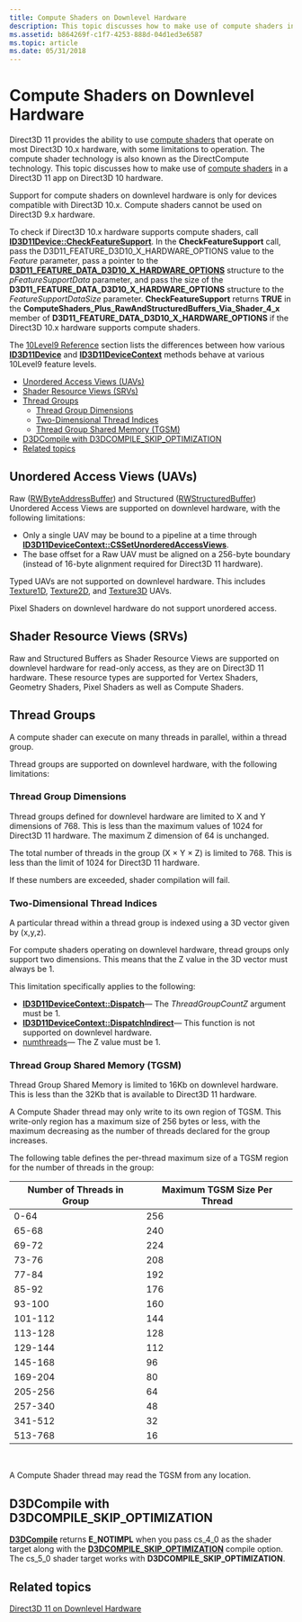 ```yaml
---
title: Compute Shaders on Downlevel Hardware
description: This topic discusses how to make use of compute shaders in a Direct3D 11 app on Direct3D 10 hardware.
ms.assetid: b864269f-c1f7-4253-888d-04d1ed3e6587
ms.topic: article
ms.date: 05/31/2018
---
```


# Compute Shaders on Downlevel Hardware

Direct3D 11 provides the ability to use [compute shaders](direct3d-11-advanced-stages-compute-shader.md) that operate on most Direct3D 10.x hardware, with some limitations to operation. The compute shader technology is also known as the DirectCompute technology. This topic discusses how to make use of [compute shaders](direct3d-11-advanced-stages-compute-shader.md) in a Direct3D 11 app on Direct3D 10 hardware.

Support for compute shaders on downlevel hardware is only for devices compatible with Direct3D 10.x. Compute shaders cannot be used on Direct3D 9.x hardware.

To check if Direct3D 10.x hardware supports compute shaders, call [**ID3D11Device::CheckFeatureSupport**](/windows/desktop/api/D3D11/nf-d3d11-id3d11device-checkfeaturesupport). In the **CheckFeatureSupport** call, pass the D3D11\_FEATURE\_D3D10\_X\_HARDWARE\_OPTIONS value to the *Feature* parameter, pass a pointer to the [**D3D11\_FEATURE\_DATA\_D3D10\_X\_HARDWARE\_OPTIONS**](/windows/desktop/api/D3D11/ns-d3d11-d3d11_feature_data_d3d10_x_hardware_options) structure to the *pFeatureSupportData* parameter, and pass the size of the **D3D11\_FEATURE\_DATA\_D3D10\_X\_HARDWARE\_OPTIONS** structure to the *FeatureSupportDataSize* parameter. **CheckFeatureSupport** returns **TRUE** in the **ComputeShaders\_Plus\_RawAndStructuredBuffers\_Via\_Shader\_4\_x** member of **D3D11\_FEATURE\_DATA\_D3D10\_X\_HARDWARE\_OPTIONS** if the Direct3D 10.x hardware supports compute shaders.

The [10Level9 Reference](d3d11-graphics-reference-10level9.md) section lists the differences between how various [**ID3D11Device**](/windows/desktop/api/D3D11/nn-d3d11-id3d11device) and [**ID3D11DeviceContext**](/windows/desktop/api/D3D11/nn-d3d11-id3d11devicecontext) methods behave at various 10Level9 feature levels.

-   [Unordered Access Views (UAVs)](#unordered-access-views-uavs)
-   [Shader Resource Views (SRVs)](#shader-resource-views-srvs)
-   [Thread Groups](#thread-groups)
    -   [Thread Group Dimensions](#thread-group-dimensions)
    -   [Two-Dimensional Thread Indices](#two-dimensional-thread-indices)
    -   [Thread Group Shared Memory (TGSM)](#thread-group-shared-memory-tgsm)
-   [D3DCompile with D3DCOMPILE\_SKIP\_OPTIMIZATION](/windows)
-   [Related topics](#related-topics)

## Unordered Access Views (UAVs)

Raw ([RWByteAddressBuffer](/windows/desktop/direct3dhlsl/sm5-object-rwbyteaddressbuffer)) and Structured ([RWStructuredBuffer](/windows/desktop/direct3dhlsl/sm5-object-rwstructuredbuffer)) Unordered Access Views are supported on downlevel hardware, with the following limitations:

-   Only a single UAV may be bound to a pipeline at a time through [**ID3D11DeviceContext::CSSetUnorderedAccessViews**](/windows/desktop/api/D3D11/nf-d3d11-id3d11devicecontext-cssetunorderedaccessviews).
-   The base offset for a Raw UAV must be aligned on a 256-byte boundary (instead of 16-byte alignment required for Direct3D 11 hardware).

Typed UAVs are not supported on downlevel hardware. This includes [Texture1D](/windows/desktop/direct3dhlsl/sm5-object-rwtexture1d), [Texture2D](/windows/desktop/direct3dhlsl/sm5-object-rwtexture2d), and [Texture3D](/windows/desktop/direct3dhlsl/sm5-object-rwtexture3d) UAVs.

Pixel Shaders on downlevel hardware do not support unordered access.

## Shader Resource Views (SRVs)

Raw and Structured Buffers as Shader Resource Views are supported on downlevel hardware for read-only access, as they are on Direct3D 11 hardware. These resource types are supported for Vertex Shaders, Geometry Shaders, Pixel Shaders as well as Compute Shaders.

## Thread Groups

A compute shader can execute on many threads in parallel, within a thread group.

Thread groups are supported on downlevel hardware, with the following limitations:

### Thread Group Dimensions

Thread groups defined for downlevel hardware are limited to X and Y dimensions of 768. This is less than the maximum values of 1024 for Direct3D 11 hardware. The maximum Z dimension of 64 is unchanged.

The total number of threads in the group (X × Y × Z) is limited to 768. This is less than the limit of 1024 for Direct3D 11 hardware.

If these numbers are exceeded, shader compilation will fail.

### Two-Dimensional Thread Indices

A particular thread within a thread group is indexed using a 3D vector given by (x,y,z).

For compute shaders operating on downlevel hardware, thread groups only support two dimensions. This means that the Z value in the 3D vector must always be 1.

This limitation specifically applies to the following:

-   [**ID3D11DeviceContext::Dispatch**](/windows/desktop/api/D3D11/nf-d3d11-id3d11devicecontext-dispatch)— The *ThreadGroupCountZ* argument must be 1.
-   [**ID3D11DeviceContext::DispatchIndirect**](/windows/desktop/api/D3D11/nf-d3d11-id3d11devicecontext-dispatchindirect)— This function is not supported on downlevel hardware.
-   [numthreads](/windows/desktop/direct3dhlsl/sm5-attributes-numthreads)— The Z value must be 1.

### Thread Group Shared Memory (TGSM)

Thread Group Shared Memory is limited to 16Kb on downlevel hardware. This is less than the 32Kb that is available to Direct3D 11 hardware.

A Compute Shader thread may only write to its own region of TGSM. This write-only region has a maximum size of 256 bytes or less, with the maximum decreasing as the number of threads declared for the group increases.

The following table defines the per-thread maximum size of a TGSM region for the number of threads in the group:



| Number of Threads in Group | Maximum TGSM Size Per Thread |
|----------------------------|------------------------------|
| 0-64                       | 256                          |
| 65-68                      | 240                          |
| 69-72                      | 224                          |
| 73-76                      | 208                          |
| 77-84                      | 192                          |
| 85-92                      | 176                          |
| 93-100                     | 160                          |
| 101-112                    | 144                          |
| 113-128                    | 128                          |
| 129-144                    | 112                          |
| 145-168                    | 96                           |
| 169-204                    | 80                           |
| 205-256                    | 64                           |
| 257-340                    | 48                           |
| 341-512                    | 32                           |
| 513-768                    | 16                           |



 

A Compute Shader thread may read the TGSM from any location.

## D3DCompile with D3DCOMPILE\_SKIP\_OPTIMIZATION

[**D3DCompile**](/windows/desktop/direct3dhlsl/d3dcompile) returns **E\_NOTIMPL** when you pass cs\_4\_0 as the shader target along with the [**D3DCOMPILE\_SKIP\_OPTIMIZATION**](/windows/desktop/direct3dhlsl/d3dcompile-constants) compile option. The cs\_5\_0 shader target works with **D3DCOMPILE\_SKIP\_OPTIMIZATION**.

## Related topics

<dl> <dt>

[Direct3D 11 on Downlevel Hardware](overviews-direct3d-11-devices-downlevel.md)
</dt> </dl>

 

 